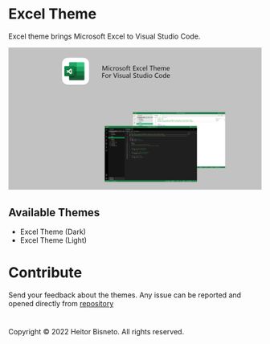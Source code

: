 # Excel Theme

Excel theme brings Microsoft Excel to Visual Studio Code.

![Excel for Visual Studio Code](https://raw.githubusercontent.com/hbisneto/hbisneto.github.io/main/excel-theme/banner.png)

## Available Themes

- Excel Theme (Dark)
- Excel Theme (Light)

# Contribute

Send your feedback about the themes. Any issue can be reported and opened directly from [repository](https://github.com/hbisneto/excel-theme)

#

Copyright © 2022 Heitor Bisneto. All rights reserved.
